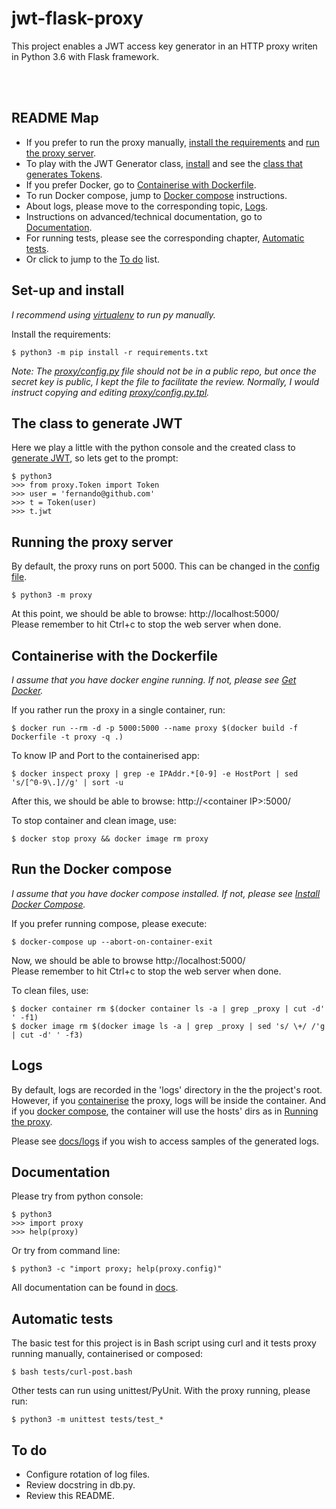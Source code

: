 # jwt-flask-proxy

This project enables a JWT access key generator in an HTTP proxy writen in Python 3.6 with Flask framework.

&nbsp;  
&nbsp;  
## README Map

- If you prefer to run the proxy manually, [install the requirements](README.md#set-up-and-install) and [run the proxy server](README.md#running-the-proxy-server).
- To play with the JWT Generator class, [install](README.md#set-up-and-install) and see the [class that generates Tokens](README.md#the-class-to-generate-jwt).
- If you prefer Docker, go to [Containerise with Dockerfile](README.md#containerise-with-the-dockerfile).
- To run Docker compose, jump to [Docker compose](README.md#run-the-docker-compose) instructions.
- About logs, please move to the corresponding topic, [Logs](README.md#logs).
- Instructions on advanced/technical documentation, go to [Documentation](README.md#documentation).
- For running tests, please see the corresponding chapter, [Automatic tests](README.md#automatic-tests).
- Or click to jump to the [To do](README.md#to-do) list.

## Set-up and install
_I recommend using [virtualenv](https://realpython.com/python-virtual-environments-a-primer/) to run py manually._

Install the requirements:

    $ python3 -m pip install -r requirements.txt

_Note: The [proxy/config.py](proxy/config.py) file should not be in a public repo, but once the secret key is public, I kept the file to facilitate the review. Normally, I would instruct copying and editing [proxy/config.py.tpl](proxy/config.py.tpl)._

<!--
Rename/copy the configuration template file [proxy/config.py.tpl](proxy/config.py.tpl) to the actual config file as proxy/config.py. For security purposes, only the template is in this repo.  

    $ cp proxy/config.py.tpl proxy/config.py  

> **or**, if sed is available:

    $ sed 's/secret-key/place-your-secret-key-here/' proxy/config.py.tpl > proxy/config.py

Note: A generic SECRET\_KEY is in the config file, so **edit config.py with your prefered secret key**.
-->

## The class to generate JWT
Here we play a little with the python console and the created class to [generate JWT](proxy/Token.py), so lets get to the prompt:

    $ python3
    >>> from proxy.Token import Token
    >>> user = 'fernando@github.com'
    >>> t = Token(user)
    >>> t.jwt


## Running the proxy server
By default, the proxy runs on port 5000. This can be changed in the [config file](proxy/config.py).

    $ python3 -m proxy

At this point, we should be able to browse: http://localhost:5000/  
Please remember to hit Ctrl+c to stop the web server when done.


## Containerise with the Dockerfile
_I assume that you have docker engine running. If not, please see [Get Docker](https://docs.docker.com/get-docker/)._

If you rather run the proxy in a single container, run:

    $ docker run --rm -d -p 5000:5000 --name proxy $(docker build -f Dockerfile -t proxy -q .)

To know IP and Port to the containerised app:

    $ docker inspect proxy | grep -e IPAddr.*[0-9] -e HostPort | sed 's/[^0-9\.]//g' | sort -u

After this, we should be able to browse: http://\<container IP\>:5000/  

To stop container and clean image, use:

    $ docker stop proxy && docker image rm proxy


## Run the Docker compose
_I assume that you have docker compose installed. If not, please see [Install Docker Compose](https://docs.docker.com/compose/install/)._

If you prefer running compose, please execute:

    $ docker-compose up --abort-on-container-exit

Now, we should be able to browse http://localhost:5000/  
Please remember to hit Ctrl+c to stop the web server when done.

To clean files, use:

    $ docker container rm $(docker container ls -a | grep _proxy | cut -d' ' -f1)
    $ docker image rm $(docker image ls -a | grep _proxy | sed 's/ \+/ /'g | cut -d' ' -f3)


## Logs
By default, logs are recorded in the 'logs' directory in the the project's root. However,
if you [containerise](README.md#containerise-with-the-dockerfile) the proxy, 
logs will be inside the container. And if you [docker compose](README.md#run-the-docker-compose), 
the container will use the hosts' dirs as in [Running the proxy](README.md#running-the-proxy-server).

Please see [docs/logs](docs/logs) if you wish to access samples of the generated logs.


## Documentation
Please try from python console:

    $ python3
    >>> import proxy
    >>> help(proxy)

Or try from command line:

    $ python3 -c "import proxy; help(proxy.config)"

All documentation can be found in [docs](docs).


## Automatic tests

The basic test for this project is in Bash script using curl and it tests proxy running manually, containerised or composed:

    $ bash tests/curl-post.bash


Other tests can run using unittest/PyUnit. With the proxy running, please run:

    $ python3 -m unittest tests/test_*


## To do

* Configure rotation of log files.
* Review docstring in db.py.
* Review this README.

